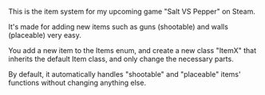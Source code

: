 This is the item system for my upcoming game "Salt VS Pepper" on Steam.

It's made for adding new items such as guns (shootable) and walls (placeable) very easy.

You add a new item to the Items enum, and create a new class "ItemX" that inherits the default Item class, and only change the necessary parts.

By default, it automatically handles "shootable" and "placeable" items' functions without changing anything else.
